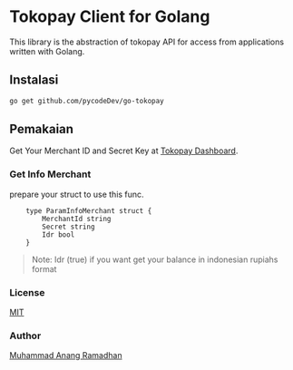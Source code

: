 # Tokopay Client for Golang

This library is the abstraction of tokopay API for access from applications written with Golang.

## Instalasi

```bash
go get github.com/pycodeDev/go-tokopay
```

## Pemakaian
Get Your Merchant ID and Secret Key at [Tokopay Dashboard](https://dash.tokopay.id/pengaturan/secret-key).

### Get Info Merchant
prepare your struct to use this func.
```golang
    type ParamInfoMerchant struct {
        MerchantId string
        Secret string
        Idr bool
    }
```

> Note:
> Idr (true) if you want get your balance in indonesian rupiahs format
<!-- 
```js
const tokovoucher = require('tokovoucher');
const client = new tokovoucher("YOUR MERCHANT ID","YOUR SECRET");
```

### Get Info Merchant
```js
let saldo = await client.cekSaldo();
```

### Simple Order 

```js
let trx = await client.transaksi(refId, kodeProduk, tujuan, serverId);
```

> Note:
> RefID adalah kode transaksi unik kamu yang di generate secara acak -->

### License

[MIT](https://github.com/aripadrian/tokovoucher/blob/master/LICENSE)

### Author

[Muhammad Anang Ramadhan](mailto:muhammadanangr@gmail.com)
